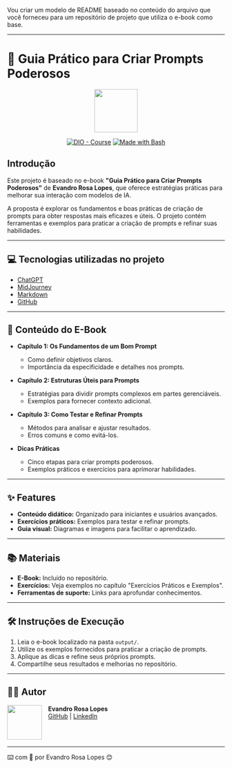 Vou criar um modelo de README baseado no conteúdo do arquivo que você forneceu para um repositório de projeto que utiliza o e-book como base.

---

# 📖 Guia Prático para Criar Prompts Poderosos

<p align="center">
    <img width="100" src=".github/assets/banner.png">
</p>

<p align="center">
<a href="https://dio.me/"><img src="https://img.shields.io/badge/DIO-Course-28DA77?logo=youtube" alt="DIO - Course"></a>
<a href="https://www.gnu.org/software/bash/" title="Go to Bash homepage"><img src="https://img.shields.io/badge/Prompt-Project-blue?logo=gnu-bash&amp;logoColor=white" alt="Made with Bash"></a>
</p>

## Introdução

Este projeto é baseado no e-book **"Guia Prático para Criar Prompts Poderosos"** de **Evandro Rosa Lopes**, que oferece estratégias práticas para melhorar sua interação com modelos de IA.

A proposta é explorar os fundamentos e boas práticas de criação de prompts para obter respostas mais eficazes e úteis. O projeto contém ferramentas e exemplos para praticar a criação de prompts e refinar suas habilidades.

---

## 💻 Tecnologias utilizadas no projeto

- [ChatGPT](https://chat.openai.com/)
- [MidJourney](https://www.midjourney.com/app/)
- [Markdown](https://www.markdownguide.org/)
- [GitHub](https://github.com)

---

## 📖 Conteúdo do E-Book

- **Capítulo 1: Os Fundamentos de um Bom Prompt**
  - Como definir objetivos claros.
  - Importância da especificidade e detalhes nos prompts.

- **Capítulo 2: Estruturas Úteis para Prompts**
  - Estratégias para dividir prompts complexos em partes gerenciáveis.
  - Exemplos para fornecer contexto adicional.

- **Capítulo 3: Como Testar e Refinar Prompts**
  - Métodos para analisar e ajustar resultados.
  - Erros comuns e como evitá-los.

- **Dicas Práticas**
  - Cinco etapas para criar prompts poderosos.
  - Exemplos práticos e exercícios para aprimorar habilidades.

---

## ✨ Features

- **Conteúdo didático:** Organizado para iniciantes e usuários avançados.
- **Exercícios práticos:** Exemplos para testar e refinar prompts.
- **Guia visual:** Diagramas e imagens para facilitar o aprendizado.

---

## 📚 Materiais

- **E-Book:** Incluído no repositório.
- **Exercícios:** Veja exemplos no capítulo "Exercícios Práticos e Exemplos".
- **Ferramentas de suporte:** Links para aprofundar conhecimentos.

---

## 🛠️ Instruções de Execução

1. Leia o e-book localizado na pasta `output/`.
2. Utilize os exemplos fornecidos para praticar a criação de prompts.
3. Aplique as dicas e refine seus próprios prompts.
4. Compartilhe seus resultados e melhorias no repositório.

---

## 👨‍💻 Autor

<p>
    <img 
      align="left" 
      margin="10" 
      width="80" 
      src="https://via.placeholder.com/80" 
    />
    <p>
      &nbsp;&nbsp;&nbsp;<strong>Evandro Rosa Lopes</strong><br>
      &nbsp;&nbsp;&nbsp;<a href="#">GitHub</a> | <a href="#">LinkedIn</a>
    </p>
</p>
<br/><br/>

---

⌨️ com 💜 por Evandro Rosa Lopes 😊
